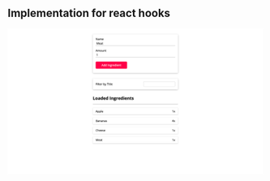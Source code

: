
## Implementation for react hooks

![alt text](https://github.com/wahyualfarisi/implemen-react-hook/blob/master/file/file.png?raw=true)